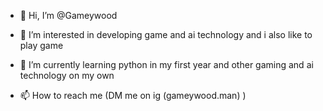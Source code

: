 - 👋 Hi, I’m @Gameywood
- 👀 I’m interested in developing game and ai technology and i also like to play game
- 🌱 I’m currently learning python in my first year and other gaming and ai technology on my own
  
- 📫 How to reach me (DM me on ig (gameywood.man)
) 
<!---
Gameywood/Gameywood is a ✨ special ✨ repository because its `README.md` (this file) appears on your GitHub profile.
You can click the Preview link to take a look at your changes.
--->
